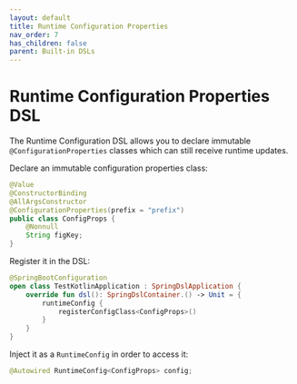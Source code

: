 ```yaml
---
layout: default
title: Runtime Configuration Properties
nav_order: 7
has_children: false
parent: Built-in DSLs
---
```


# Runtime Configuration Properties DSL

The Runtime Configuration DSL allows you to declare immutable `@ConfigurationProperties` classes which can
still receive runtime updates.

Declare an immutable configuration properties class:

```java
@Value
@ConstructorBinding
@AllArgsConstructor
@ConfigurationProperties(prefix = "prefix")
public class ConfigProps {
    @Nonnull
    String figKey;
}
```

Register it in the DSL:

```kotlin
@SpringBootConfiguration
open class TestKotlinApplication : SpringDslApplication {
    override fun dsl(): SpringDslContainer.() -> Unit = {
        runtimeConfig {
            registerConfigClass<ConfigProps>()
        }
    }
}
```

Inject it as a `RuntimeConfig` in order to access it:

```java
@Autowired RuntimeConfig<ConfigProps> config;
```
